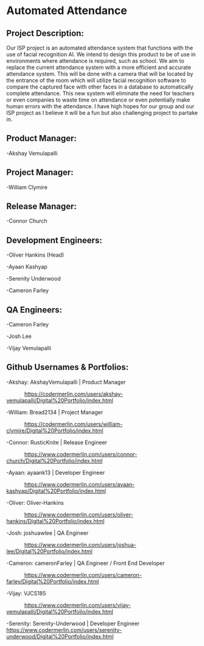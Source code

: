# Automated Attendance

## Project Description: 
   Our ISP project is an automated attendance system that functions with the use of facial recognition AI. We intend to design this product to be of use in environments where attendance is required, such as school. We aim to replace the current attendance system with a more efficient and accurate attendance system. This will be done with a camera that will be located by the entrance of the room which will utilize facial recognition software to compare the captured face with other faces in a database to automatically complete attendance. This new system will eliminate the need for teachers or even companies to waste time on attendance or even potentially make human errors with the attendance. I have high hopes for our group and our ISP project as I believe it will be a fun but also challenging project to partake in. 

## Product Manager: 
  -Akshay Vemulapalli
  
## Project Manager:
  -William Clymire
  
## Release Manager:
  -Connor Church
  
## Development Engineers:
  -Oliver Hankins (Head)
  
  -Ayaan Kashyap
  
  -Serenity Underwood
  
  -Cameron Farley

## QA Engineers:
  -Cameron Farley
  
  -Josh Lee 
  
  -Vijay Vemulapalli
  
## Github Usernames & Portfolios:
  -Akshay: AkshayVemulapalli | Product Manager

  &nbsp;&nbsp;&nbsp;&nbsp;&nbsp;&nbsp;&nbsp;&nbsp;&nbsp;&nbsp;&nbsp;&nbsp;https://codermerlin.com/users/akshay-vemulapalli/Digital%20Portfolio/index.html
  
  -William: Bread2134 | Project Manager
  
  &nbsp;&nbsp;&nbsp;&nbsp;&nbsp;&nbsp;&nbsp;&nbsp;&nbsp;&nbsp;&nbsp;&nbsp;https://codermerlin.com/users/william-clymire/Digital%20Portfolio/index.html
  
  -Connor: RusticKnite | Release Engineer
  
  &nbsp;&nbsp;&nbsp;&nbsp;&nbsp;&nbsp;&nbsp;&nbsp;&nbsp;&nbsp;&nbsp;&nbsp;https://www.codermerlin.com/users/connor-church/Digital%20Portfolio/index.html
  
  -Ayaan: ayaank13 | Developer Engineer

&nbsp;&nbsp;&nbsp;&nbsp;&nbsp;&nbsp;&nbsp;&nbsp;&nbsp;&nbsp;&nbsp;&nbsp;https://www.codermerlin.com/users/ayaan-kashyap/Digital%20Portfolio/index.html
  
  -Oliver: Oliver-Hankins
  
  &nbsp;&nbsp;&nbsp;&nbsp;&nbsp;&nbsp;&nbsp;&nbsp;&nbsp;&nbsp;&nbsp;&nbsp;https://www.codermerlin.com/users/oliver-hankins/Digital%20Portfolio/index.html
  
  -Josh: joshuawlee | QA Engineer
  
  &nbsp;&nbsp;&nbsp;&nbsp;&nbsp;&nbsp;&nbsp;&nbsp;&nbsp;&nbsp;&nbsp;&nbsp;https://www.codermerlin.com/users/joshua-lee/Digital%20Portfolio/index.html
  
  -Cameron: cameronFarley | QA Engineer / Front End Developer
  
  &nbsp;&nbsp;&nbsp;&nbsp;&nbsp;&nbsp;&nbsp;&nbsp;&nbsp;&nbsp;&nbsp;&nbsp;https://www.codermerlin.com/users/cameron-farley/Digital%20Portfolio/index.html
  
  -Vijay: VJCS185
  
  &nbsp;&nbsp;&nbsp;&nbsp;&nbsp;&nbsp;&nbsp;&nbsp;&nbsp;&nbsp;&nbsp;&nbsp;https://www.codermerlin.com/users/vijay-vemulapalli/Digital%20Portfolio/index.html
  
  -Serenity: Serenity-Underwood | Developer Engineer
    https://www.codermerlin.com/users/serenity-underwood/Digital%20Portfolio/index.html
